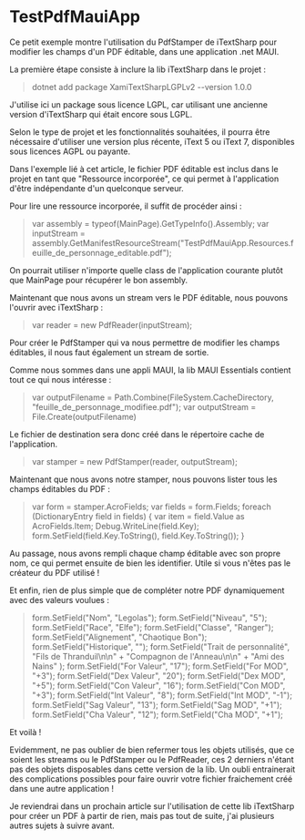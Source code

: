# TestPdfMauiApp
 
Ce petit exemple montre l'utilisation du PdfStamper de iTextSharp pour modifier les champs d'un PDF éditable, dans une application .net MAUI.

La première étape consiste à inclure la lib iTextSharp dans le projet :

> dotnet add package XamiTextSharpLGPLv2 --version 1.0.0

J'utilise ici un package sous licence LGPL, car utilisant une ancienne version d'iTextSharp qui était encore sous LGPL.

Selon le type de projet et les fonctionnalités souhaitées, il pourra être nécessaire d'utiliser une version plus récente, iText 5 ou iText 7, disponibles sous licences AGPL ou payante.

Dans l'exemple lié à cet article, le fichier PDF éditable est inclus dans le projet en tant que "Ressource incorporée", ce qui permet à l'application d'être indépendante d'un quelconque serveur.

Pour lire une ressource incorporée, il suffit de procéder ainsi :

> var assembly = typeof(MainPage).GetTypeInfo().Assembly;
> var inputStream = assembly.GetManifestResourceStream("TestPdfMauiApp.Resources.feuille_de_personnage_editable.pdf");

On pourrait utiliser n'importe quelle class de l'application courante plutôt que MainPage pour récupérer le bon assembly.

Maintenant que nous avons un stream vers le PDF éditable, nous pouvons l'ouvrir avec iTextSharp :

> var reader = new PdfReader(inputStream);

Pour créer le PdfStamper qui va nous permettre de modifier les champs éditables, il nous faut également un stream de sortie.

Comme nous sommes dans une appli MAUI, la lib MAUI Essentials contient tout ce qui nous intéresse :

> var outputFilename = Path.Combine(FileSystem.CacheDirectory, "feuille_de_personnage_modifiee.pdf");
> var outputStream = File.Create(outputFilename)

Le fichier de destination sera donc créé dans le répertoire cache de l'application.

> var stamper = new PdfStamper(reader, outputStream);

Maintenant que nous avons notre stamper, nous pouvons lister tous les champs éditables du PDF :

> var form = stamper.AcroFields;
> var fields = form.Fields;
> foreach (DictionaryEntry field in fields)
> {
>     var item = field.Value as AcroFields.Item;
>     Debug.WriteLine(field.Key);
>     form.SetField(field.Key.ToString(), field.Key.ToString());
> }

Au passage, nous avons rempli chaque champ éditable avec son propre nom, ce qui permet ensuite de bien les identifier. Utile si vous n'êtes pas le créateur du PDF utilisé !

Et enfin, rien de plus simple que de compléter notre PDF dynamiquement avec des valeurs voulues :

> form.SetField("Nom", "Legolas");
> form.SetField("Niveau", "5");
> form.SetField("Race", "Elfe");
> form.SetField("Classe", "Ranger");
> form.SetField("Alignement", "Chaotique Bon");
> form.SetField("Historique", "");
> form.SetField("Trait de personnalité",
>    "Fils de Thranduil\n\n" +
>    "Compagnon de l'Anneau\n\n" +
>    "Ami des Nains"
>    );
> form.SetField("For Valeur", "17");
> form.SetField("For MOD", "+3");
> form.SetField("Dex Valeur", "20");
> form.SetField("Dex MOD", "+5");
> form.SetField("Con Valeur", "16");
> form.SetField("Con MOD", "+3");
> form.SetField("Int Valeur", "8");
> form.SetField("Int MOD", "-1");
> form.SetField("Sag Valeur", "13");
> form.SetField("Sag MOD", "+1");
> form.SetField("Cha Valeur", "12");
> form.SetField("Cha MOD", "+1");

Et voilà !

Evidemment, ne pas oublier de bien refermer tous les objets utilisés, que ce soient les streams ou le PdfStamper ou le PdfReader, ces 2 derniers n'étant pas des objets disposables dans cette version de la lib. Un oubli entrainerait des complications possibles pour faire ouvrir votre fichier fraichement créé dans une autre application !

Je reviendrai dans un prochain article sur l'utilisation de cette lib iTextSharp pour créer un PDF à partir de rien, mais pas tout de suite, j'ai plusieurs autres sujets à suivre avant.
